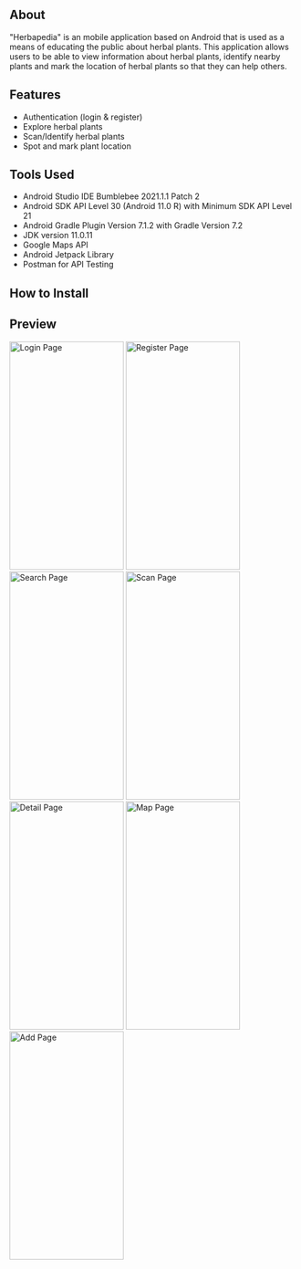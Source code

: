## About
"Herbapedia" is an mobile application based on Android that is used as a means of educating the public about herbal plants. This application allows users to be able to view information about herbal plants, identify nearby plants and mark the location of herbal plants so that they can help others.

## Features
- Authentication (login & register)
- Explore herbal plants
- Scan/Identify herbal plants
- Spot and mark plant location

## Tools Used
- Android Studio IDE Bumblebee 2021.1.1 Patch 2
- Android SDK API Level 30 (Android 11.0 R) with Minimum SDK API Level 21
- Android Gradle Plugin Version 7.1.2 with Gradle Version 7.2
- JDK version 11.0.11
- Google Maps API
- Android Jetpack Library
- Postman for API Testing

## How to Install

## Preview

<img src="https://github.com/herbapedia/android-application/blob/main/preview/login.jpg" alt="Login Page" width="200" height="400" />
<img src="https://github.com/herbapedia/android-application/blob/main/preview/register.jpg" alt="Register Page" width="200" height="400" />
<img src="https://github.com/herbapedia/android-application/blob/main/preview/search.jpg" alt="Search Page" width="200" height="400" />
<img src="https://github.com/herbapedia/android-application/blob/main/preview/scan.jpg" alt="Scan Page" width="200" height="400" />
<img src="https://github.com/herbapedia/android-application/blob/main/preview/detail.jpg" alt="Detail Page" width="200" height="400" />
<img src="https://github.com/herbapedia/android-application/blob/main/preview/map.jpg" alt="Map Page" width="200" height="400" />
<img src="https://github.com/herbapedia/android-application/blob/main/preview/add.jpg" alt="Add Page" width="200" height="400" />
